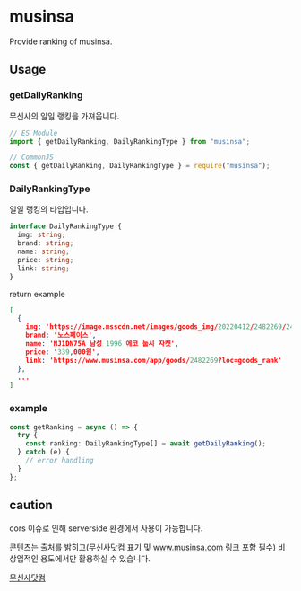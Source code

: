 # musinsa

Provide ranking of musinsa.

## Usage

### getDailyRanking

무신사의 일일 랭킹을 가져옵니다.

```js
// ES Module
import { getDailyRanking, DailyRankingType } from "musinsa";

// CommonJS
const { getDailyRanking, DailyRankingType } = require("musinsa");
```

### DailyRankingType

일일 랭킹의 타입입니다.

```ts
interface DailyRankingType {
  img: string;
  brand: string;
  name: string;
  price: string;
  link: string;
}
```

return example

```json
[
  {
    img: 'https://image.msscdn.net/images/goods_img/20220412/2482269/2482269_1_125.jpg',
    brand: '노스페이스',
    name: 'NJ1DN75A 남성 1996 에코 눕시 자켓',
    price: '339,000원',
    link: 'https://www.musinsa.com/app/goods/2482269?loc=goods_rank'
  },
  ...
]
```

### example

```ts
const getRanking = async () => {
  try {
    const ranking: DailyRankingType[] = await getDailyRanking();
  } catch (e) {
    // error handling
  }
};
```

## caution

cors 이슈로 인해 serverside 환경에서 사용이 가능합니다.

콘텐츠는 출처를 밝히고(무신사닷컴 표기 및 www.musinsa.com 링크 포함 필수) 비상업적인 용도에서만 활용하실 수 있습니다.

[무신사닷컴](https://www.musinsa.com/)
